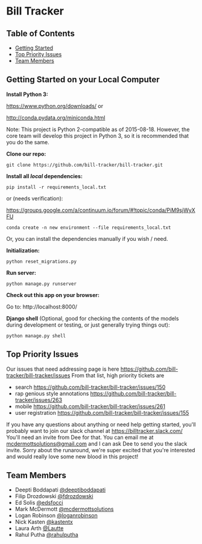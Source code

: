 # Bill Tracker

## Table of Contents

* [Getting Started](#getting-started)
* [Top Priority Issues](#top-priority-issues)
* [Team Members](#team-members)

## <a name="getting-started"></a>Getting Started on your Local Computer

**Install Python 3:**

https://www.python.org/downloads/ or

http://conda.pydata.org/miniconda.html

Note: This project is Python 2-compatible as of 2015-08-18. However, the core
team will develop this project in Python 3, so it is recommended that you do the
same.

**Clone our repo:**

    git clone https://github.com/bill-tracker/bill-tracker.git

**Install all *local* dependencies:**

    pip install -r requirements_local.txt

or (needs verification):

https://groups.google.com/a/continuum.io/forum/#!topic/conda/PiM9sjWyXFU

    conda create -n new environment --file requirements_local.txt

Or, you can install the dependencies manually if you wish / need.

**Initialization:**

    python reset_migrations.py

**Run server:**

    python manage.py runserver

**Check out this app on your browser:**

Go to: http://localhost:8000/

**Django shell** (Optional, good for checking the contents of the models during development or testing, or just generally trying things out):

    python manage.py shell

## <a name="top-priority-issues"></a>Top Priority Issues
Our issues that need addressing page is here https://github.com/bill-tracker/bill-tracker/issues
From that list, high priority tickets are
- search https://github.com/bill-tracker/bill-tracker/issues/150
- rap genious style annotations https://github.com/bill-tracker/bill-tracker/issues/263
- mobile https://github.com/bill-tracker/bill-tracker/issues/261
- user registration https://github.com/bill-tracker/bill-tracker/issues/155

If you have any questions about anything or need help getting started, you'll probably want to join our slack channel at https://billtracker.slack.com/  You'll need an invite from Dee for that.  You can email me at mcdermottsolutions@gmail.com and I can ask Dee to send you the slack invite.  Sorry about the runaround, we're super excited that you're interested and would really love some new blood in this project!

## <a name="team-members"></a>Team Members

* Deepti Boddapati [@deeptiboddapati](https://github.com/deeptiboddapati)
* Filip Drozdowski [@fdrozdowski](https://github.com/fdrozdowski)
* Ed Solis [@edsfocci](https://github.com/edsfocci)
* Mark McDermott [@mcdermottsolutions](https://github.com/mcdermottsolutions)
* Logan Robinson [@loganrobinson](https://www.linkedin.com/in/loganrobinson)
* Nick Kasten [@kastentx](https://github.com/kastentx)
* Laura Arth [@Lautte](https://github.com/Lautte)
* Rahul Putha [@rahulputha](https://github.com/rahulputha)
